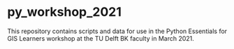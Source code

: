 # py_workshop_2021
This repository contains scripts and data for use in the Python Essentials for GIS Learners workshop at the TU Delft BK faculty in March 2021.
